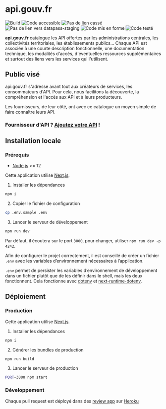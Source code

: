 # api.gouv.fr

![Build](https://github.com/betagouv/api.gouv.fr/actions/workflows/build-successful.yml/badge.svg)
![Code accessible](https://github.com/betagouv/api.gouv.fr/actions/workflows/check-accessibility.yml/badge.svg)
![Pas de lien cassé](https://github.com/betagouv/api.gouv.fr/actions/workflows/check-accessibility.yml/badge.svg)
![Pas de lien vers datapass-staging](https://github.com/betagouv/api.gouv.fr/actions/workflows/no-datapass-staging.yml/badge.svg)
![Code mis en forme](https://github.com/betagouv/api.gouv.fr/actions/workflows/linting.yml/badge.svg)
![Code testé](https://github.com/betagouv/api.gouv.fr/actions/workflows/tests.yml/badge.svg)

**api.gouv.fr** catalogue les API offertes par les administrations centrales, les
collectivités territoriales, les établissements publics… Chaque API est
associée à une courte description fonctionnelle, une documentation technique,
les modalités d'accès, d'éventuelles ressources supplémentaires et surtout des
liens vers les services qui l'utilisent.

## Public visé

api.gouv.fr s'adresse avant tout aux créateurs de services, les consommateurs
d'API. Pour cela, nous facilitons la découverte, la compréhension et l'accès
aux API et à leurs producteurs.

Les fournisseurs, de leur côté, ont avec ce catalogue un moyen simple de faire connaître leurs API.

### Fournisseur d'API ? [Ajoutez votre API](https://api.gouv.fr/nouvelle-api) !

## Installation locale

### Prérequis

- [Node.js](https://nodejs.org/en/) >= 12

Cette application utilise [Next.js](https://github.com/zeit/next.js).

1. Installer les dépendances

```bash
npm i
```

2. Copier le fichier de configuration

```bash
cp .env.sample .env
```

3. Lancer le serveur de développement

```bash
npm run dev
```

Par défaut, il écoutera sur le port `3000`, pour changer, utiliser `npm run dev -p 4242`.

Afin de configurer le projet correctement, il est conseillé de créer un fichier `.env` avec les variables d’environnement nécessaires à l’application.

`.env` permet de persister les variables d’environnement de développement dans un fichier plutôt que de les définir dans le shell, mais les deux fonctionnent. Cela fonctionne avec [dotenv](https://github.com/motdotla/dotenv) et [next-runtime-dotenv](https://github.com/tusbar/next-runtime-dotenv).

## Déploiement

### Production

Cette application utilise [Next.js](https://github.com/zeit/next.js).

1. Installer les dépendances

```bash
npm i
```

2. Générer les bundles de production

```bash
npm run build
```

3. Lancer le serveur de production

```bash
PORT=3000 npm start
```

### Développement

Chaque pull request est déployé dans des [review app](https://devcenter.heroku.com/articles/github-integration-review-apps) sur [Heroku](https://dashboard.heroku.com/)
